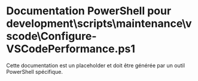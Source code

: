 # Documentation PowerShell pour development\scripts\maintenance\vscode\Configure-VSCodePerformance.ps1

Cette documentation est un placeholder et doit être générée par un outil PowerShell spécifique.

